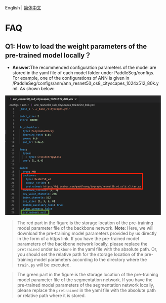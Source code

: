 English | [简体中文](faq_cn.md)
# FAQ

## Q1: How to load the weight parameters of the pre-trained model locally？

* **Answer**:The recommended configuration parameters of the model are stored in the yaml file of each model folder under PaddleSeg/configs. For example, one of the configurations of ANN is given in /PaddleSeg/configs/ann/ann_resnet50_os8_cityscapes_1024x512_80k.yml. As shown below:

![](./faq_imgs/ann_config.png)

> The red part in the figure is the storage location of the pre-training model parameter file of the backbone network. **Note**: Here, we will download the pre-training model parameters provided by us directly in the form of a https link. If you have the pre-trained model parameters of the backbone network locally, please replace the `pretrained` under `backbone` in the yaml file with the absolute path. Or, you should set the relative path for the storage location of the pre-training model parameters according to the directory where the `train.py` will be executed.

> The green part in the figure is the storage location of the pre-training model parameter file of the segmentation network. If you have the pre-trained model parameters of the segmentation network locally, please replace the `pretrained` in the yaml file with the absolute path or relative path where it is stored.
